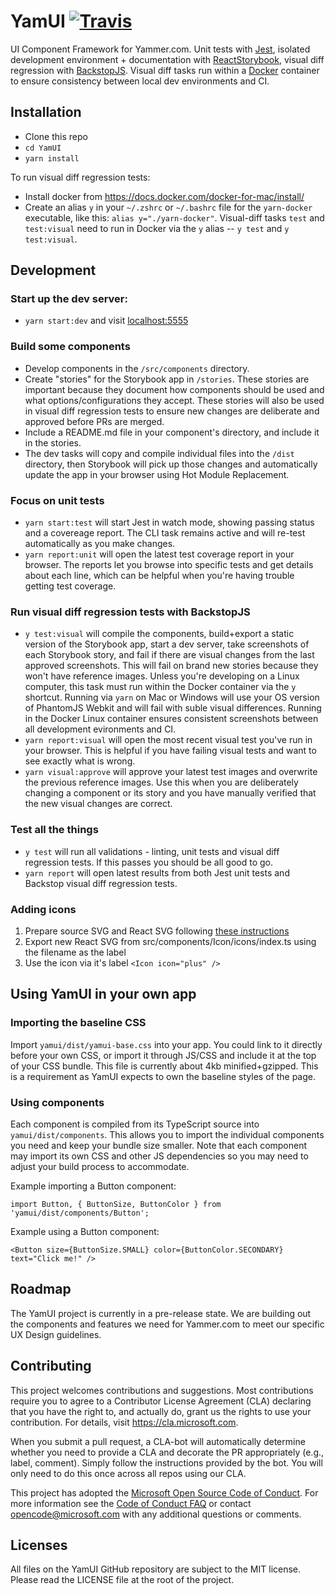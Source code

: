 # YamUI [![Travis](https://img.shields.io/travis/Microsoft/YamUI.svg)](https://travis-ci.org/Microsoft/YamUI)
UI Component Framework for Yammer.com. Unit tests with [Jest](https://facebook.github.io/jest/), isolated development environment + documentation with [ReactStorybook](https://github.com/storybooks/storybook), visual diff regression with [BackstopJS](https://garris.github.io/BackstopJS/). Visual diff tasks run within a [Docker](https://www.docker.com/) container to ensure consistency between local dev environments and CI.

## Installation
* Clone this repo
* `cd YamUI`
* `yarn install`

To run visual diff regression tests:
* Install docker from https://docs.docker.com/docker-for-mac/install/
* Create an alias `y` in your `~/.zshrc` or `~/.bashrc` file for the `yarn-docker` executable, like this: `alias y="./yarn-docker"`. Visual-diff tasks `test` and `test:visual` need to run in Docker via the `y` alias -- `y test` and `y test:visual`.

## Development
### Start up the dev server:
* `yarn start:dev` and visit [localhost:5555](http://localhost:5555/)

### Build some components
* Develop components in the `/src/components` directory.
* Create "stories" for the Storybook app in `/stories`. These stories are important because they document how components should be used and what options/configurations they accept. These stories will also be used in visual diff regression tests to ensure new changes are deliberate and approved before PRs are merged.
* Include a README.md file in your component's directory, and include it in the stories.
* The dev tasks will copy and compile individual files into the `/dist` directory, then Storybook will pick up those changes and automatically update the app in your browser using Hot Module Replacement.

### Focus on unit tests
* `yarn start:test` will start Jest in watch mode, showing passing status and a covereage report. The CLI task remains active and will re-test automatically as you make changes.
* `yarn report:unit` will open the latest test coverage report in your browser. The reports let you browse into specific tests and get details about each line, which can be helpful when you're having trouble getting test coverage.

### Run visual diff regression tests with BackstopJS
* `y test:visual` will compile the components, build+export a static version of the Storybook app, start a dev server, take screenshots of each Storybook story, and fail if there are visual changes from the last approved screenshots. This will fail on brand new stories because they won't have reference images. Unless you're developing on a Linux computer, this task must run within the Docker container via the `y` shortcut. Running via `yarn` on Mac or Windows will use your OS version of PhantomJS Webkit and will fail with suble visual differences. Running in the Docker Linux container ensures consistent screenshots between all development evironments and CI.
* `yarn report:visual` will open the most recent visual test you've run in your browser. This is helpful if you have failing visual tests and want to see exactly what is wrong.
* `yarn visual:approve` will approve your latest test images and overwrite the previous reference images. Use this when you are deliberately changing a component or its story and you have manually verified that the new visual changes are correct.

### Test all the things
* `y test` will run all validations - linting, unit tests and visual diff regression tests. If this passes you should be all good to go.
* `yarn report` will open latest results from both Jest unit tests and Backstop visual diff regression tests.

### Adding icons
1. Prepare source SVG and React SVG following [these instructions](https://github.com/Microsoft/YamUI/tree/master/assets/Icons)
2. Export new React SVG from src/components/Icon/icons/index.ts using the filename as the label
3. Use the icon via it's label `<Icon icon="plus" />`


## Using YamUI in your own app
### Importing the baseline CSS
Import `yamui/dist/yamui-base.css` into your app. You could link to it directly before your own CSS, or import it through JS/CSS and include it at the top of your CSS bundle. This file is currently about 4kb minified+gzipped. This is a requirement as YamUI expects to own the baseline styles of the page.

### Using components
Each component is compiled from its TypeScript source into `yamui/dist/components`. This allows you to import the individual components you need and keep your bundle size smaller. Note that each component may import its own CSS and other JS dependencies so you may need to adjust your build process to accommodate.

Example importing a Button component:
```
import Button, { ButtonSize, ButtonColor } from 'yamui/dist/components/Button';
```

Example using a Button component:
```
<Button size={ButtonSize.SMALL} color={ButtonColor.SECONDARY} text="Click me!" />
```


## Roadmap

The YamUI project is currently in a pre-release state. We are building out the components and features we need for Yammer.com to meet our specific UX Design guidelines.

## Contributing

This project welcomes contributions and suggestions.  Most contributions require you to agree to a
Contributor License Agreement (CLA) declaring that you have the right to, and actually do, grant us
the rights to use your contribution. For details, visit https://cla.microsoft.com.

When you submit a pull request, a CLA-bot will automatically determine whether you need to provide
a CLA and decorate the PR appropriately (e.g., label, comment). Simply follow the instructions
provided by the bot. You will only need to do this once across all repos using our CLA.

This project has adopted the [Microsoft Open Source Code of Conduct](https://opensource.microsoft.com/codeofconduct/).
For more information see the [Code of Conduct FAQ](https://opensource.microsoft.com/codeofconduct/faq/) or
contact [opencode@microsoft.com](mailto:opencode@microsoft.com) with any additional questions or comments.

## Licenses

All files on the YamUI GitHub repository are subject to the MIT license. Please read the LICENSE file at the root of the project.
